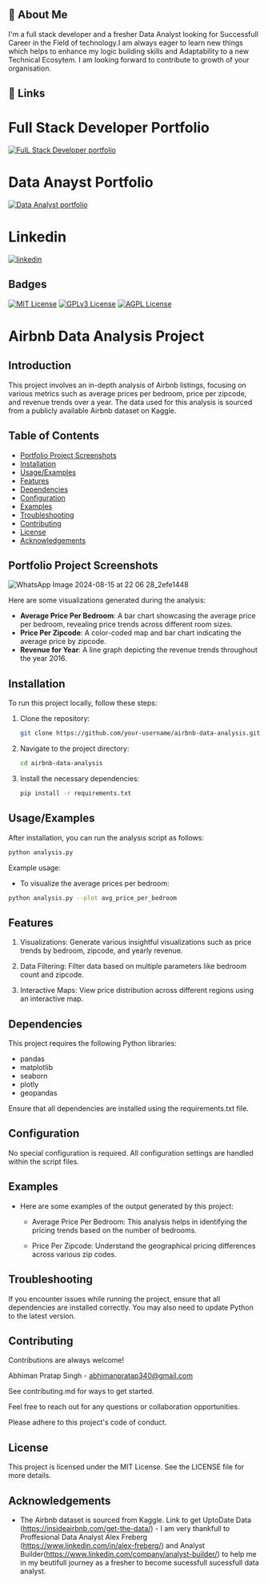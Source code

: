 ## 🚀 About Me
I'm a full stack developer and a fresher Data Analyst looking for Successfull Career in the Field of technology.I am always eager to learn new things which helps to enhance my logic building skills and Adaptability to a new Technical Ecosytem. I am looking forward to contribute to growth of your organisation.

## 🔗 Links

# Full Stack Developer Portfolio
[![FulL Stack Developer portfolio](https://img.shields.io/badge/my_portfolio-000?style=for-the-badge&logo=ko-fi&logoColor=white)](https://abhimanpratapsingh.netlify.app/)

# Data Anayst Portfolio
[![Data Analyst portfolio](https://img.shields.io/badge/my_portfolio-000?style=for-the-badge&logo=ko-fi&logoColor=white)](https://abhiman-the-analyst.netlify.app/)

# Linkedin

[![linkedin](https://img.shields.io/badge/linkedin-0A66C2?style=for-the-badge&logo=linkedin&logoColor=white)](www.linkedin.com/in/abhiman-pratap-singh-218b27222)

## Badges

[![MIT License](https://img.shields.io/badge/License-MIT-green.svg)](https://choosealicense.com/licenses/mit/)
[![GPLv3 License](https://img.shields.io/badge/License-GPL%20v3-yellow.svg)](https://opensource.org/licenses/)
[![AGPL License](https://img.shields.io/badge/license-AGPL-blue.svg)](http://www.gnu.org/licenses/agpl-3.0)


# Airbnb Data Analysis Project

## Introduction
This project involves an in-depth analysis of Airbnb listings, focusing on various metrics such as average prices per bedroom, price per zipcode, and revenue trends over a year. The data used for this analysis is sourced from a publicly available Airbnb dataset on Kaggle.

## Table of Contents
- [Portfolio Project Screenshots](#portfolio-project-screenshots)
- [Installation](#installation)
- [Usage/Examples](#usageexamples)
- [Features](#features)
- [Dependencies](#dependencies)
- [Configuration](#configuration)
- [Examples](#examples)
- [Troubleshooting](#troubleshooting)
- [Contributing](#contributing)
- [License](#license)
- [Acknowledgements](#acknowledgements)

## Portfolio Project Screenshots

![WhatsApp Image 2024-08-15 at 22 06 28_2efe1448](https://github.com/user-attachments/assets/f7c7818b-ad25-4f3b-9ea2-7351f911cdf6)


Here are some visualizations generated during the analysis:
- **Average Price Per Bedroom**: A bar chart showcasing the average price per bedroom, revealing price trends across different room sizes.
- **Price Per Zipcode**: A color-coded map and bar chart indicating the average price by zipcode.
- **Revenue for Year**: A line graph depicting the revenue trends throughout the year 2016.

## Installation
To run this project locally, follow these steps:

1. Clone the repository:
    ```bash
    git clone https://github.com/your-username/airbnb-data-analysis.git
    ```
2. Navigate to the project directory:
    ```bash
    cd airbnb-data-analysis
    ```
3. Install the necessary dependencies:
    ```bash
    pip install -r requirements.txt
    ```

## Usage/Examples

After installation, you can run the analysis script as follows:

```bash
python analysis.py
```

Example usage:

   - To visualize the average prices per bedroom:
     
```bash
python analysis.py --plot avg_price_per_bedroom
```

## Features

1. Visualizations: Generate various insightful visualizations such as price trends by bedroom, zipcode, and yearly revenue.

2. Data Filtering: Filter data based on multiple parameters like bedroom count and zipcode.

3. Interactive Maps: View price distribution across different regions using an interactive map.

## Dependencies

This project requires the following Python libraries:

- pandas
- matplotlib
- seaborn
- plotly
- geopandas

Ensure that all dependencies are installed using the requirements.txt file.

## Configuration

No special configuration is required. All configuration settings are handled within the script files.

## Examples

- Here are some examples of the output generated by this project:

  - Average Price Per Bedroom: This analysis helps in identifying the pricing trends based on the number of bedrooms.

  - Price Per Zipcode: Understand the geographical pricing differences across various zip codes.

## Troubleshooting

If you encounter issues while running the project, ensure that all dependencies are installed correctly. You may also need to update Python to the latest version.

## Contributing

Contributions are always welcome!

Abhiman Pratap Singh - abhimanpratap340@gmail.com

See contributing.md for ways to get started.

Feel free to reach out for any questions or collaboration opportunities.

Please adhere to this project's code of conduct.

## License

This project is licensed under the MIT License. See the LICENSE file for more details.

## Acknowledgements

 - The Airbnb dataset is sourced from Kaggle. Link to get UptoDate Data (https://insideairbnb.com/get-the-data/)                                                                                                     - I am very thankfull to Proffesional Data Analyst Alex Freberg (https://www.linkedin.com/in/alex-freberg/) and Analyst Builder(https://www.linkedin.com/company/analyst-builder/) to help me in my beutifull 
  journey as a fresher to become sucessfull sucessfull data analyst.
